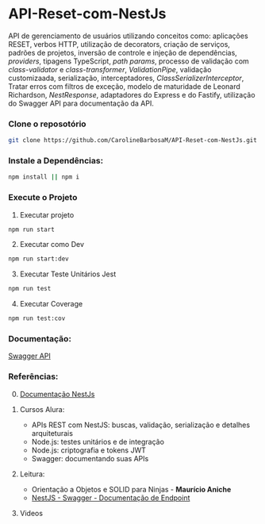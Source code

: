 # API-Reset-com-NestJs

API de gerenciamento de usuários utilizando conceitos como: aplicações RESET, verbos HTTP, utilização de decorators, 
criação de serviços, padrões de projetos, inversão de controle e injeção de dependências, <em>providers</em>, tipagens TypeScript,
<em>path params</em>, processo de validação com  <em>class-validator </em> e  <em>class-transformer</em>, <em>ValidationPipe</em>, validação customizaada, serialização, interceptadores, <em>ClassSerializerInterceptor</em>, Tratar erros com filtros de exceção, modelo de maturidade de Leonard Richardson, <em>NestResponse</em>, adaptadores do Express e do Fastify, utilização do Swagger API para documentação da API.

### Clone o reposotório

```bash
git clone https://github.com/CarolineBarbosaM/API-Reset-com-NestJs.git

```

### Instale a Dependências:

```bash
npm install || npm i
```

### Execute o Projeto

1. Executar projeto
```bash
npm run start
```

2. Executar como Dev
```bash
npm run start:dev
```

3. Executar Teste Unitários Jest
```bash
npm run test
```

4. Executar Coverage
```bash
npm run test:cov
```

### Documentação:

[Swagger API](http://localhost:3000/api/)

### Referências:

0. [Documentação NestJs](https://docs.nestjs.com/)

1. Cursos Alura:
    - APIs REST com NestJS: buscas, validação, serialização e detalhes arquiteturais
    - Node.js: testes unitários e de integração
    - Node.js: criptografia e tokens JWT
    - Swagger: documentando suas APIs

2. Leitura:

    - Orientação a Objetos e SOLID para Ninjas - **Maurício Aniche**
    - [NestJS - Swagger - Documentação de Endpoint](https://github.com/FabricaDeSinapse/nestjs-documentacao-swagger/blob/main/README.md)

3. Videos
